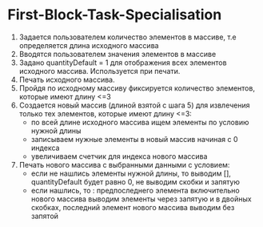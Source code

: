 # First-Block-Task-Specialisation

1. Задается пользователем количество элементов в массиве, т.е определяется длина исходного массива
2. Вводятся пользователем значения элементов в массиве 
3. Задано quantityDefault = 1 для отображения всех элементов исходного массива. Используется при печати.
4. Печать исходного массива.
5. Пройдя по исходному массиву фиксируется количество элементов, которые имеют длину <=3
6. Создается новый массив (длиной взятой с шага 5) для извлечения только тех элементов, которые имеют длину <=3:
   - по всей длине исходного массива ищем элементы по условию нужной длины
   - записываем нужные элементы в новый массив начиная с 0 индекса
   - увеличиваем счетчик для индекса нового массива 
7. Печать нового массива с выбранными данными с условием:
   - если не нашлись элементы нужной длины, то выводим [], quantityDefault будет равно 0, не выводим скобки и запятую 
   - если нашлись, то :
     предпоследнего элемента включительно нового массива выводим элементы через запятую и в двойных скобках,
     последний элемент нового массива выводим без запятой
   
